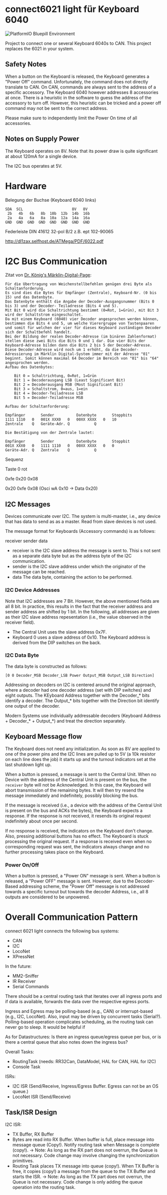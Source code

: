 connect6021 light für Keyboard 6040
===================================

![PlatformIO Bluepill Environment](https://github.com/deltaphi/c6021light/workflows/PlatformIO%20Bluepill%20Environment/badge.svg?branch=master&event=push)

Project to connect one or several Keyboard 6040s to CAN. This project replaces the 6021 in your system.

## Safety Notes

When a button on the Keyboard is released, the Keyboard generates a "Power Off" command.
Unfortunately, the command does not directly translate to CAN. On CAN, commands are always sent
to the address of a specific accessory. The Keyboard 6040 however addresses 8 accessories at once.
There is a heuristic in the software to guess the address of the accessory to turn off. However,
this heuristic can be tricked and a power off command may not be sent to the correct address.

Please make sure to independently limit the Power On time of all accessories.

## Notes on Supply Power

The Keyboard operates on 8V. Note that its power draw is quite significant at about 120mA for a
single device.

The I2C bus operates at 5V.

# Hardware

Belegung der Buchse (Keyboard 6040 links)
```
SDA  SCL                      8V   8V
 2b   4b   6b   8b  10b  12b  14b  16b
 2a   4a   6a   8a  10a  12a  14a  16a
GND  GND  GND  GND  GND  GND  GND  GND
```

Federleiste DIN 41612 32-pol B/2
z.B. ept 102-90065


http://dl1zax.selfhost.de/ATMega/PDF/6022.pdf

# I2C Bus Communication

Zitat von [Dr. König's Märklin-Digital-Page](http://www.drkoenig.de/digital/i2c.htm):
```
Für die Übertragung von Weichenstellbefehlen genügen drei Byte als Schaltanforderung.
Es sind dies die Bytes für Empfänger (Zentrale), Keyboard-Nr. (0 bis 15) und das Datenbyte.
Das Datenbyte enthält die Angabe der Decoder-Ausgangsnummer (Bits 0 bis 3) und der Decoder- Teiladresse (Bits 4 und 5).
Mit Bit 0 wird die Schaltrichtung bestimmt (0=Rot, 1=Grün), mit Bit 3 wird der Schaltstrom eingeschaltet.
Da mit einem Keyboard (6040) vier Decoder angesprochen werden können, bestimmen die Bits 4 und 5, um welche Vierergruppe von Tastenpaaren und somit für welchen der vier für dieses Keyboard zuständigen Decoder sich der Schaltbefehl handelt.
Bei der Bildung der realen Decoder-Adresse (im binären Zahlenformat) stellen diese zwei Bits die Bits 0 und 1 dar. Die vier Bits der Keyboard-Adresse bilden dann die Bits 2 bis 5 der Decoder-Adresse. Diese Decoder-Adresse wird noch um 1 erhöht, da die Decoder-Adressierung im Märklin Digital-System immer mit der Adresse "01" beginnt. Somit können maximal 64 Decoder im Bereich von "01" bis "64" angesprochen werden.
Aufbau des Datenbytes:

    Bit 0 = Schaltrichtung, 0=Rot, 1=Grün
    Bit 1 = Decoderausgang LSB (Least Significant Bit)
    Bit 2 = Decoderausgang MSB (Most Significant Bit)
    Bit 3 = Schaltstrom, 0=aus, 1=ein
    Bit 4 = Decoder-Teiladresse LSB
    Bit 5 = Decoder-Teiladresse MSB 

Aufbau der Schaltanforderung:

Empfänger		Sender			Datenbyte		Stoppbits
1111 1110	0	001X XXX0	0	00XX XXXX	0	10
Zentrale	Q	Geräte-Adr.	Q			Q

Die Bestätigung von der Zentrale lautet:

Empfänger		Sender			Datenbyte		Stoppbit
001X XXX0	0	1111 1110	0	00XX XXXX	0	0
Geräte-Adr.	Q	Zentrale	Q			Q

```

Sequenz

Taste 0 rot

0xfe 0x20 0x08

0x20 0xfe 0x08 (Osci wA 0x10 -> Data 0x20)

## I2C Messages

Devices communicate over I2C. The system is multi-master, i.e., any device that has data to send
as as a master. Read from slave devices is not used.

The message format for Keyboards (Accessory commands) is as follows:

receiver sender data

* receiver is the I2C slave address the message is sent to. Thisi s not sent as a separate data
  byte but as the address byte of the I2C communication.
* sender is the I2C slave address under which the originator of the message can be reached.
* data The data byte, containing the action to be performed.

### I2C Device Addresses

Note that I2C addresses are 7 Bit. However, the above mentioned fields are all 8 bit. In practice,
this results in the fact that the receiver address and sender address are shifted by 1 bit. In the
following, all addresses are given as their I2C slave address repesentation (i.e., the value
observed in the receiver field).

* The Central Unit uses the slave address 0x7F.
* Keyboard 0 uses a slave address of 0x10. The Keyboard address is derived from the DIP switches on
  the back.

### I2C Data Byte

The data byte is constructed as follows:

`[0 0 Decoder_MSB Decoder_LSB Power Output_MSB Output_LSB Direction]`

Addressing on decoders on I2C is centered around the original approach, where a decoder had one
decoder address (set with DIP switches) and eight outputs. The KEyboard Address together with
the Decoder_* bits identify a decoder. The Output_* bits together with the Direction bit identify
one output of the decoder.

Modern Systems use individually addressable decoders (Keyboard Address + Decoder_* + Output_*) and
treat the direction separately.

## Keyboard Message flow

The Keyboard does not need any initialization. As soon as 8V are applied to one of the power pins
and the I2C lines are pulled up to 5V (a 10k resistor on each line does the job) it starts up and
the turnout indicators set at the last shutdown light up.
 
When a button is pressed, a message is sent to the Central Unit. When no Device with the address
of the Central Unit is present on the bus, the `receiver` byte will not be Acknowledged. In this
case, the Keyboard will abort transmission of the remaining bytes. It will then try resend the
message immediately and indefinitely, possibly blocking the bus.

If the message is received (i.e., a device with the address of the Central Unit is present on the
bus and ACKs the bytes), the Keyboard expects a response. If the response is not received, it
resends its original request indefinitely about once per second.

If no response is received, the indicators on the Keyboard don't change. Also, pressing additional
buttons has no effect. The Keyboard is stuck processing the original request. If a response is
received even when no corresponding request was sent, the indicators always change and no further
processing takes place on the Keyboard.

### Power On/Off

When a button is pressed, a "Power ON" message is sent. When a button is released, a "Power OFF"
message is sent. However, due to the Decoder-Based addressing scheme, the "Power Off" message is
not addressed towards a specific turnout but towards the decoder Address, i.e., all 8 outputs are
considered to be unpowered.


# Overall Communication Pattern

connect 6021 light connects the following bus systems:

* CAN
* I2C
* LocoNet
* XPressNet

In the future:
* MM2-Sniffer
* IR Receiver
* Serial Commands

There should be a central routing task that iterates over all ingress ports and if data is available, forwards the data over the respective egress ports.

Ingress and Egress may be polling-based (e.g., CAN) or interrupt-based (e.g., I2C, LocoNet). Also, input may be driven by concurrent tasks (Serial?).
Polling-based operation complicates scheduling, as the routing task can never go to sleep. It would be helpful if 

As for Datastructures: Is there an ingress queue/egress queue per bus, or is there a central queue that also notes down the ingress bus?


Overall Tasks:
* RoutingTask (needs: RR32Can, DataModel, HAL for CAN, HAL for I2C)
* Console Task

ISRs:

* I2C ISR (Send/Receive, Ingress/Egress Buffer. Egress can not be an OS queue.)
* LocoNet ISR (Send/Receive)


## Task/ISR Design

I2C ISR:
* TX Buffer, RX Buffer
* Bytes are read into RX Buffer. When buffer is full, place message into message queue (Copy!). Notify routing task when Message is complete (copy!). -> Note: As long as the RX part does not overrun, the Queue is not necessary. Code change may involve changing the synchronization primitives.
* Routing Task places TX message into queue (copy!). When TX Buffer is free, it copies (copy!) a message from the queue to the TX Buffer and starts the ISR. -> Note: As long as the TX part does not overrun, the Queue is not necessary. Code change is only adding the queue operation into the routing task.
